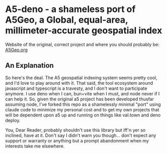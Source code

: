# A5-deno - a shameless port of A5Geo, a Global, equal-area, millimeter-accurate geospatial index

Website of the original, correct project and where you should probably be: [A5Geo.org](https://a5geo.org)

## An Explanation

So here's the deal.  The A5 geospatial indexing system seems pretty cool, and I'd love to play around with it.  That said, the tool ecosystem around javascript and typescript is a travesty, and I don't want to participate anymore.  I use deno when I can, bun+vite when I must, and node never if I can help it. So, given the original a5 project has been developed thusfar assuming node, I've forked this repo as a shamelessly minimal "port" using claude code to minimize my personal cost and to get my own projects that will be dependent upon a5 up and running on things like val.town and deno deploy.

You, Dear Reader, probably shouldn't use this library but iff'n yer so inclined, have at it.  Don't say I didn't warn you though... don't expect any support or warranty or anything but a prompt abandonment when my interests take me elsewhere.
